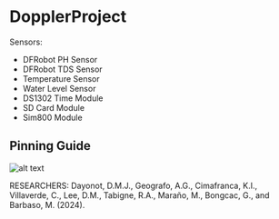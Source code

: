 # DopplerProject

Sensors:
- DFRobot PH Sensor
- DFRobot TDS Sensor
- Temperature Sensor
- Water Level Sensor
- DS1302 Time Module
- SD Card Module
- Sim800 Module

## Pinning Guide

![alt text](https://i.ibb.co/F6p78jV/Pinning-Guide.jpg)


RESEARCHERS:
Dayonot, D.M.J., Geografo, A.G., Cimafranca, K.I., Villaverde, C., Lee, D.M., Tabigne, R.A., Maraño, M., Bongcac, G., and Barbaso, M. (2024). 
